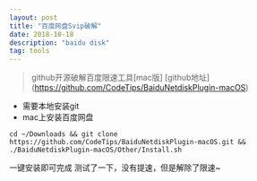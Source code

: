 ```yaml
---
layout: post
title: "百度网盘Svip破解"
date: 2018-10-18 
description: "baidu disk"
tag: tools 
---   
```

> github开源破解百度限速工具[mac版]
[github地址] (https://github.com/CodeTips/BaiduNetdiskPlugin-macOS)
- 需要本地安装git
- mac上安装百度网盘

`cd ~/Downloads && git clone https://github.com/CodeTips/BaiduNetdiskPlugin-macOS.git && ./BaiduNetdiskPlugin-macOS/Other/Install.sh`

一键安装即可完成
测试了一下，没有提速，但是解除了限速~
